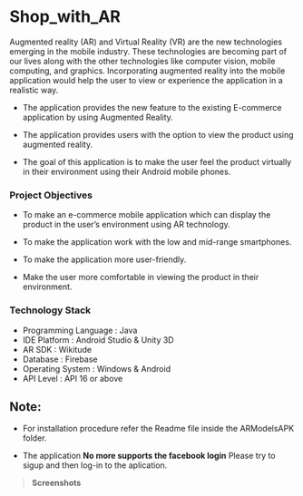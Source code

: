 # Shop_with_AR

Augmented reality (AR) and Virtual Reality (VR) are the new technologies emerging in
the mobile industry. These technologies are becoming part of our lives along with the other
technologies like computer vision, mobile computing, and graphics. Incorporating augmented
reality into the mobile application would help the user to view or experience the application in a
realistic way.


+ The application provides the new feature to the existing E-commerce application by using Augmented Reality.

+ The application provides users with the option to view the product using augmented reality. 

+ The goal of this application is to make the user feel the product virtually in
their environment using their Android mobile phones.


### Project Objectives
+ To make an e-commerce mobile application which can display the product in the user’s
environment using AR technology.

+ To make the application work with the low and mid-range smartphones.

+ To make the application more user-friendly.

+ Make the user more comfortable in viewing the product in their environment.

### Technology Stack

* Programming Language : Java
* IDE Platform : Android Studio & Unity 3D
* AR SDK : Wikitude
* Database : Firebase
* Operating System : Windows & Android
* API Level : API 16 or above

## Note: 
* For installation procedure refer the Readme file inside the ARModelsAPK folder.

* The application **No more supports the facebook login** Please try to sigup and then log-in to the aplication.

> **Screenshots**



